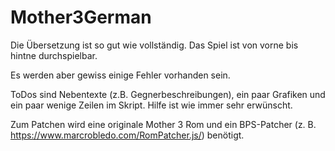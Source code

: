 # Mother3German
Die Übersetzung ist so gut wie vollständig. Das Spiel ist von vorne bis hintne durchspielbar.

Es werden aber gewiss einige Fehler vorhanden sein.

ToDos sind Nebentexte (z.B. Gegnerbeschreibungen), ein paar Grafiken und ein paar wenige Zeilen im Skript.
Hilfe ist wie immer sehr erwünscht.

Zum Patchen wird eine originale Mother 3 Rom und ein BPS-Patcher (z. B. https://www.marcrobledo.com/RomPatcher.js/) benötigt.
